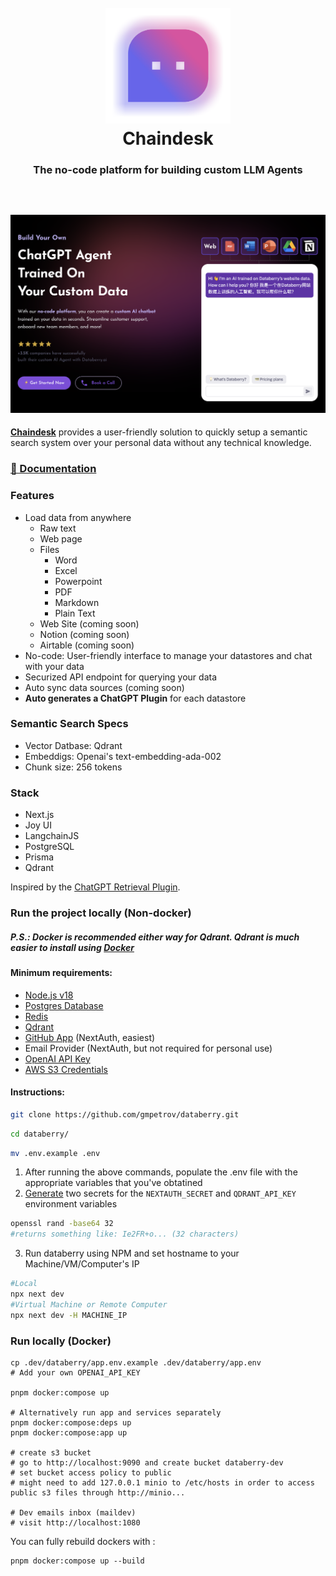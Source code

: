 <h1 align="center" style="font-weight: bold">
  <br>
  <a href="https://chaindesk.ai"><img src="public/app-logo-icon.png" alt="WebTorrent" width="200"></a>
  <br>
  Chaindesk
  <br>
    <h3 align="center">The no-code platform for building custom LLM Agents</h3>
  <br>
  
</h1>

<!-- <h4 align="center">The no-code platform for semantic search and retrieval of personal or organizational documents.</h4> -->

<h2 align="center">
<img src="public/og-image.png" alt="Chaindesk" width="1000" style="max-width: 100%;">
</h2>

**[Chaindesk](https://chaindesk.ai)** provides a user-friendly solution to quickly setup a semantic search system over your personal data without any technical knowledge.

### [📄 Documentation](https://docs.chaindesk.ai/)

### Features

- Load data from anywhere
  - Raw text
  - Web page
  - Files
    - Word
    - Excel
    - Powerpoint
    - PDF
    - Markdown
    - Plain Text
  - Web Site (coming soon)
  - Notion (coming soon)
  - Airtable (coming soon)
- No-code: User-friendly interface to manage your datastores and chat with your data
- Securized API endpoint for querying your data
- Auto sync data sources (coming soon)
- **Auto generates a ChatGPT Plugin** for each datastore

### Semantic Search Specs

- Vector Datbase: Qdrant
- Embeddigs: Openai's text-embedding-ada-002
- Chunk size: 256 tokens

### Stack

- Next.js
- Joy UI
- LangchainJS
- PostgreSQL
- Prisma
- Qdrant

Inspired by the [ChatGPT Retrieval Plugin](https://github.com/openai/chatgpt-retrieval-plugin).

### Run the project locally (Non-docker)
##### P.S.: Docker is recommended either way for Qdrant. Qdrant is much easier to install using [Docker](https://github.com/rhijjawi/docker-installer)
#### Minimum requirements:

- [Node.js v18](https://www.digitalocean.com/community/tutorials/how-to-install-node-js-on-ubuntu-20-04#option-3-installing-node-using-the-node-version-manager)
- [Postgres Database](https://www.digitalocean.com/community/tutorials/how-to-install-postgresql-on-ubuntu-20-04-quickstart)
- [Redis](https://www.digitalocean.com/community/tutorials/how-to-install-and-secure-redis-on-ubuntu-20-04)
- [Qdrant](https://qdrant.tech/documentation/quick-start/#quickstart)
- [GitHub App](https://github.com/settings/applications/) (NextAuth, easiest)
- Email Provider (NextAuth, but not required for personal use)
- [OpenAI API Key](https://platform.openai.com)
- [AWS S3 Credentials](https://aws.amazon.com/s3/)

#### Instructions:
```bash
git clone https://github.com/gmpetrov/databerry.git
```
```bash
cd databerry/
```

```bash
mv .env.example .env
```
1. After running the above commands, populate the .env file with the appropriate variables that you've obtatined
2. [Generate]((https://generate-secret.vercel.app)) two secrets for the `NEXTAUTH_SECRET` and `QDRANT_API_KEY` environment variables
```bash
openssl rand -base64 32
#returns something like: Ie2FR+o... (32 characters)
```
3. Run databerry using NPM and set hostname to your Machine/VM/Computer's IP 
```bash
#Local
npx next dev
#Virtual Machine or Remote Computer
npx next dev -H MACHINE_IP
```



<!-- ```bash
# Create .env.local
cp .env.example .env.local

# Install dependencies
pnpm install

# Generate DB tables
pnpm prisma:migrate:dev

# Run server
pnpm dev

# Run worker process
pnpm worker:datasource-loader

# or pnpm dev:all
``` -->

<!-- #### With docker compose -->

<!-- First `cd .dev/databerry` then populate the config files `app.env` and `docker.env` as needed, then run the compose command: -->
### Run locally (Docker)
```shell
cp .dev/databerry/app.env.example .dev/databerry/app.env
# Add your own OPENAI_API_KEY

pnpm docker:compose up

# Alternatively run app and services separately
pnpm docker:compose:deps up
pnpm docker:compose:app up

# create s3 bucket
# go to http://localhost:9090 and create bucket databerry-dev
# set bucket access policy to public
# might need to add 127.0.0.1 minio to /etc/hosts in order to access public s3 files through http://minio...

# Dev emails inbox (maildev)
# visit http://localhost:1080
```

You can fully rebuild dockers with :
```shell
pnpm docker:compose up --build
```
